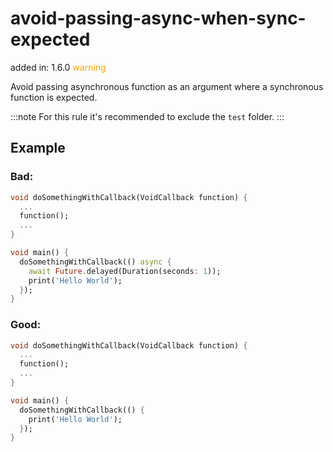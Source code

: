 # avoid-passing-async-when-sync-expected
added in: 1.6.0 <span style="color: orange">warning</span>

Avoid passing asynchronous function as an argument where a synchronous function is expected.

:::note
For this rule it's recommended to exclude the `test` folder.
:::

## Example
### Bad:
```dart
void doSomethingWithCallback(VoidCallback function) {
  ...
  function();
  ...
}

void main() {
  doSomethingWithCallback(() async {
    await Future.delayed(Duration(seconds: 1));
    print('Hello World');
  });
}
```
### Good:
```dart
void doSomethingWithCallback(VoidCallback function) {
  ...
  function();
  ...
}

void main() {
  doSomethingWithCallback(() {
    print('Hello World');
  });
}
```
